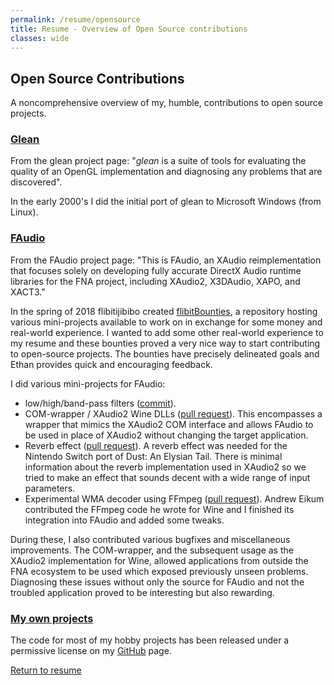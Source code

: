 ```yaml
---
permalink: /resume/opensource
title: Resume - Overview of Open Source contributions
classes: wide
---
```


## Open Source Contributions

A noncomprehensive overview of my, humble, contributions to open source projects. 

### [Glean](http://glean.sourceforge.net/)

From the glean project page: "*glean* is a suite of tools for evaluating the quality of an
OpenGL implementation and diagnosing any problems that are discovered".

In the early 2000's I did the initial port of glean to Microsoft Windows (from Linux).

### [FAudio](https://github.com/FNA-XNA/FAudio)

From the FAudio project page: "This is FAudio, an XAudio reimplementation that focuses solely on developing fully accurate DirectX Audio runtime libraries for the FNA project, including XAudio2, X3DAudio, XAPO, and XACT3."

In the spring of 2018 flibitijibibo created [flibitBounties](https://github.com/flibitijibibo/flibitBounties), a repository hosting various mini-projects available to work on in exchange for some money and real-world experience. I wanted to add some other real-world experience to my resume and these bounties proved a very nice way to start contributing to open-source projects. The bounties have precisely delineated goals and Ethan provides quick and encouraging feedback. 

I did various mini-projects for FAudio:

- low/high/band-pass filters ([commit](https://github.com/FNA-XNA/FAudio/commit/7e42256c88f6389ed2aff0ece4a83391bf51fa5f)).
- COM-wrapper / XAudio2 Wine DLLs ([pull request](https://github.com/FNA-XNA/FAudio/pull/11)). This encompasses a wrapper that mimics the XAudio2 COM interface and allows FAudio to be used in place of XAudio2 without changing the target application. 
- Reverb effect ([pull request](https://github.com/FNA-XNA/FAudio/pull/12)). A reverb effect was needed for the Nintendo Switch port of Dust: An Elysian Tail. There is minimal information about the reverb implementation used in XAudio2 so we tried to make an effect that sounds decent with a wide range of input parameters.
- Experimental WMA decoder using FFmpeg ([pull request](https://github.com/FNA-XNA/FAudio/pull/46)). Andrew Eikum contributed the FFmpeg code he wrote for Wine and I finished its integration into FAudio and added some tweaks.

During these, I also contributed various bugfixes and miscellaneous improvements. The COM-wrapper, and the subsequent usage as the XAudio2 implementation for Wine, allowed applications from outside the FNA ecosystem to be used which exposed previously unseen problems. Diagnosing these issues without only the source for FAudio and not the troubled application proved to be interesting but also rewarding.

### [My own projects](/projects)

The code for most of my hobby projects has been released under a permissive license on my [GitHub](https://github.com/JohanSmet) page.

[Return to resume](/resume)